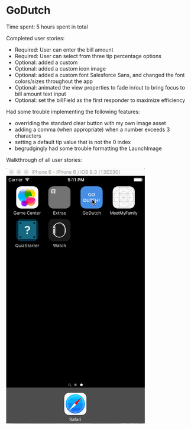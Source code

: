 # GoDutch

Time spent: 5 hours spent in total

Completed user stories:

- Required: User can enter the bill amount
- Required: User can select from three tip percentage options
- Optional: added a custom 
- Optional: added a custom icon image
- Optional: added a custom font Salesforce Sans, and changed the font colors/sizes throughout the app
- Optional: animated the view properties to fade in/out to bring focus to bill amount text input
- Optional: set the billField as the first responder to maximize efficiency 
 
Had some trouble implementing the following features:
- overriding the standard clear button with my own image asset
- adding a comma (when appropriate) when a number exceeds 3 characters
- setting a default tip value that is not the 0 index
- begrudgingly had some trouble formatting the LaunchImage

Walkthrough of all user stories:

<img src='GoDutchDemo.gif' title='Demo' width='' alt='Demo' />


